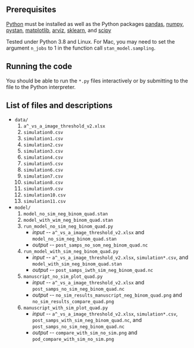 ## Prerequisites

[Python](https://www.python.org/) must be installed as well as the
 Python packages [pandas](https://pandas.pydata.org/),
 [numpy](https://numpy.org/),
 [pystan](https://pystan.readthedocs.io/en/latest/),
 [matplotlib](https://matplotlib.org/),
 [arviz](https://arviz-devs.github.io/arviz/),
 [sklearn](https://scikit-learn.org/stable/index.html), and
 [scipy](https://www.scipy.org/)
 
Tested under Python 3.8 and Linux.  For Mac, you may need to set the
argument `n_jobs` to 1 in the function call `stan_model.sampling`.

## Running the code

You should be able to run the `*.py` files interactively or by
submitting to the file to the Python interpreter.

## List of files and descriptions

- `data/`
    1. `a^_vs_a_image_threshold_v2.xlsx`
	2. `simulation0.csv`
	3. `simulation1.csv`
	4. `simulation2.csv`
	5. `simulation3.csv`
	6. `simulation4.csv`
	8. `simulation5.csv`
	9. `simulation6.csv`
	10. `simulation7.csv`
	11. `simulation8.csv`
	12. `simulation9.csv`
	13. `simulation10.csv`
	14. `simulation11.csv`
- `model/`
    1. `model_no_sim_neg_binom_quad.stan`
    2. `model_with_wim_neg_binom_quad.stan`
    3. `run_model_no_sim_neg_binom_quad.py`
        - *input* -- `a^_vs_a_image_threshold_v2.xlsx` and
          `model_no_sim_neg_binom_quad.stan`
        - *output* -- `post_samps_no_som_neg_binom_quad.nc`
    4. `run_model_with_sim_neg_binom_quad.py`
        - *input* -- `a^_vs_a_image_threshold_v2.xlsx`,
          `simulation*.csv`, and `model_with_sim_neg_binom_quad.stan`
        - *output* -- `post_samps_iwth_sim_neg_binom_quad.nc`
    5. `manuscript_no_sim_plot_quad.py`
        - *input* -- `a^_vs_a_image_threshold_v2.xlsx` and
          `post_samps_no_sim_neg_binom_quad.nc`
        - *output* -- `no_sim_results_manuscript_neg_binom_quad.png`
          and `no_sim_results_compare_quad.png`
    6. `manuscript_with_sim_plot_quad.py`
        - *input* -- `a^_vs_a_image_threshold_v2.xlsx`,
          `simulation*.csv`, `post_samps_with_sim_neg_binom_quad.nc`,
          and `post_samps_no_sim_neg_binom_quad.nc`
        - *output* -- `compare_with_sim_no_sim.png` and
          `pod_compare_with_sim_no_sim.png`

